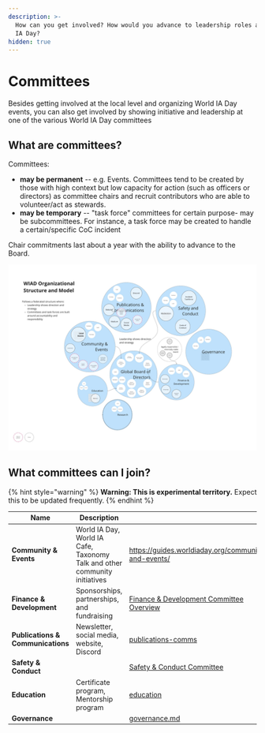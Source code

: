 ```yaml
---
description: >-
  How can you get involved? How would you advance to leadership roles at World
  IA Day?
hidden: true
---
```


# Committees

Besides getting involved at the local level and organizing World IA Day events, you can also get involved by showing initiative and leadership at one of the various World IA Day committees

## **What are committees?**

Committees:

* **may be permanent** -- e.g. Events. Committees tend to be created by those with high context but low capacity for action (such as officers or directors) as committee chairs and recruit contributors who are able to volunteer/act as stewards.
* **may be temporary** -- "task force" committees for certain purpose- may be subcommittees. For instance, a task force may be created to handle a certain/specific CoC incident

Chair commitments last about a year with the ability to advance to the Board.

![Tenative organizational model](<.gitbook/assets/WIAD Org Structure - Governance Model.jpg>)

## What committees can I join?

{% hint style="warning" %}
**Warning: This is experimental territory.** Expect this to be updated frequently.
{% endhint %}

<table><thead><tr><th>Name</th><th>Description</th><th data-type="content-ref"></th></tr></thead><tbody><tr><td><strong>Community &#x26; Events</strong></td><td>World IA Day, World IA Cafe, Taxonomy Talk and other community initiatives</td><td><a href="https://guides.worldiaday.org/community-and-events/">https://guides.worldiaday.org/community-and-events/</a></td></tr><tr><td><strong>Finance &#x26; Development</strong></td><td>Sponsorships, partnerships, and fundraising</td><td><a href="https://app.gitbook.com/s/uxsQLUNG3zCU4h6BFiGs/">Finance &#x26; Development Committee Overview</a></td></tr><tr><td><strong>Publications &#x26; Communications</strong></td><td>Newsletter, social media, website, Discord</td><td><a href="committees/publications-comms/">publications-comms</a></td></tr><tr><td><strong>Safety &#x26; Conduct</strong></td><td></td><td><a href="https://app.gitbook.com/s/3ka6x1krjGKqyLTQOVdO/">Safety &#x26; Conduct Committee</a></td></tr><tr><td><strong>Education</strong></td><td>Certificate program, Mentorship program</td><td><a href="committees/education/">education</a></td></tr><tr><td><strong>Governance</strong></td><td></td><td><a href="committees/governance.md">governance.md</a></td></tr></tbody></table>
